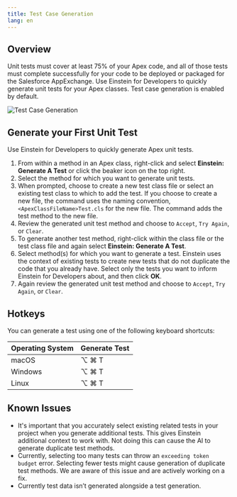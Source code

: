 ```yaml
---
title: Test Case Generation
lang: en
---
```


## Overview

Unit tests must cover at least 75% of your Apex code, and all of those tests must complete successfully for your code to be deployed or packaged for the Salesforce AppExchange. Use Einstein for Developers to quickly generate unit tests for your Apex classes. Test case generation is enabled by default.

![Test Case Generation](./images/einstein-tcg.gif)


## Generate your First Unit Test

Use Einstein for Developers to quickly generate Apex unit tests.

1. From within a method in an Apex class, right-click and select **Einstein: Generate A Test** or click the beaker icon on the top right.
2. Select the method for which you want to generate unit tests.
3. When prompted, choose to create a new test class file or select an existing test class to which to add the test.
   If you choose to create a new file, the command uses the naming convention, `<ApexClassFileName>Test.cls` for the new file. The command adds the test method to the new file.
4. Review the generated unit test method and choose to `Accept`, `Try Again`, or `Clear`.
5. To generate another test method, right-click within the class file or the test class file and again select **Einstein: Generate A Test**.
6. Select method(s) for which you want to generate a test. 
Einstein uses the context of existing tests to create new tests that do not duplicate the code that you already have. Select only the tests you want to inform Einstein for Developers about, and then click **OK**.
8. Again review the generated unit test method and choose to `Accept`, `Try Again`, or `Clear`.

## Hotkeys

You can generate a test using one of the following keyboard shortcuts:

| Operating System | Generate Test |
| ---------------- | ------------- |
| macOS            | ⌥ ⌘ T         |
| Windows          | ⌥ ⌘ T         |
| Linux            | ⌥ ⌘ T         |

## Known Issues
*  It's important that you accurately select existing related tests in your project when you generate additional tests. This gives Einstein additional context to work with. Not doing this can cause the AI to generate duplicate test methods.
*  Currently, selecting too many tests can throw an `exceeding token budget` error. Selecting fewer tests might cause generation of duplicate test methods. We are aware of this issue and are actively working on a fix.
* Currently test data isn’t generated alongside a test generation.

